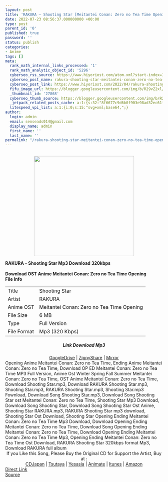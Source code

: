 ```yaml
---
layout: post
title: 'RAKURA – Shooting Star [Meitantei Conan: Zero no Tea Time Opening]'
date: 2022-07-23 08:56:37.000000000 +00:00
type: post
parent_id: '0'
published: true
password: ''
status: publish
categories:
- Anime
tags: []
meta:
  rank_math_internal_links_processed: '1'
  rank_math_analytic_object_id: '5296'
  cyberseo_rss_source: https://www.hiyoriost.com/atom.xml?start-index=1
  cyberseo_post_name: rakura-shooting-star-meitantei-conan-zero-no-tea-time-opening
  cyberseo_post_link: https://www.hiyoriost.com/2022/04/rakura-shooting-star-meitantei-conan.html
  fifu_image_url: https://blogger.googleusercontent.com/img/b/R29vZ2xl/AVvXsEidoqKVuTPbK9XqXFjrqClglY-GUw-AGELLA3zgQ-Bwog92nI4E7cX7GGt8O1H_4FT1sxUGxAGWMfwEUlQ0J_9VNdQvnh0Hkx8Fswin97LQct5j4eLFdZVzcRQCVwhpgcJ6cTSytJRQ1rm4hMZzyhIdknWx5IjJbTUTlVaLQFntysPO4mn6QozeYpnh/s320/cover%20%2870%29.jpg
  _thumbnail_id: '27868'
  cyberseo_thumb_source: https://blogger.googleusercontent.com/img/b/R29vZ2xl/AVvXsEidoqKVuTPbK9XqXFjrqClglY-GUw-AGELLA3zgQ-Bwog92nI4E7cX7GGt8O1H_4FT1sxUGxAGWMfwEUlQ0J_9VNdQvnh0Hkx8Fswin97LQct5j4eLFdZVzcRQCVwhpgcJ6cTSytJRQ1rm4hMZzyhIdknWx5IjJbTUTlVaLQFntysPO4mn6QozeYpnh/s320/cover%20%2870%29.jpg
  _jetpack_related_posts_cache: a:1:{s:32:"8f6677c9d6b0f903e98ad32ec61f8deb";a:2:{s:7:"expires";i:1658621001;s:7:"payload";a:3:{i:0;a:1:{s:2:"id";i:27869;}i:1;a:1:{s:2:"id";i:27909;}i:2;a:1:{s:2:"id";i:24738;}}}}
  litespeed_vpi_list: a:1:{i:0;s:15:"svg+xml;base64,";}
author:
  login: admin
  email: senseads014@gmail.com
  display_name: admin
  first_name: ''
  last_name: ''
permalink: "/rakura-shooting-star-meitantei-conan-zero-no-tea-time-opening/"
---
```

<div class="separator" style="clear: both;"><a href="https://blogger.googleusercontent.com/img/b/R29vZ2xl/AVvXsEidoqKVuTPbK9XqXFjrqClglY-GUw-AGELLA3zgQ-Bwog92nI4E7cX7GGt8O1H_4FT1sxUGxAGWMfwEUlQ0J_9VNdQvnh0Hkx8Fswin97LQct5j4eLFdZVzcRQCVwhpgcJ6cTSytJRQ1rm4hMZzyhIdknWx5IjJbTUTlVaLQFntysPO4mn6QozeYpnh/s1500/cover%20%2870%29.jpg" style="display: block; padding: 1em 0; text-align: center; "><img alt border="0" data-original-height="1500" data-original-width="1500" src="{{ site.baseurl }}/assets/2022/07/cover%20%2870%29.jpg" width="320" /></a></div>
<div class="judulpost">
<b>RAKURA – Shooting Star Mp3 Download 320kbps<br />
<br />
Download OST Anime Meitantei Conan: Zero no Tea Time Opening</b>
</div>
<div class="linkdownload"><b>File Info</b></div>
<div class="info2" id="Info">
<table>
<tbody>
<tr>
<td class="tablex">Title</td>
<td>Shooting Star</td>
</tr>
<tr>
<td class="tablex">Artist</td>
<td>RAKURA</td>
</tr>
<tr>
<td class="tablex">Anime OST</td>
<td>Meitantei Conan: Zero no Tea Time Opening</td>
</tr>
<tr>
<td class="tablex">File Size</td>
<td>6 MB</td>
</tr>
<tr>
<td class="tablex">Type</td>
<td>Full Version</td>
</tr>
<tr>
<td class="tablex">File Format</td>
<td>Mp3 (320 Kbps)</td>
</tr>
</tbody>
</table>
</div>
<div style="text-align: center;">
<div class="smokeddl">
<div class="linkdownload">
<h5>Link Download Mp3</h5>
</div>
<div class="smokeurl">
<a href="https://drive.google.com/file/d/1AEqvNjK9nO5THTTy6IRWUVpoJwp4Q-0i/view?usp=drivesdk" rel="nofollow noopener" target="_blank">GoogleDrive</a> | <a href="https://www104.zippyshare.com/v/yNT5LigW/file.html" rel="nofollow noopener" target="_blank">ZippyShare</a> | <a href="https://mir.cr/1IUVYDFK" rel="nofollow noopener" target="_blank">Mirror</a> </div>
</div>
</div>
<div class="keywordz">
<div class="tagser">Opening Anime Meitantei Conan: Zero no Tea Time, Ending Anime Meitantei Conan: Zero no Tea Time, Download OP ED Meitantei Conan: Zero no Tea Time MP3 Full Version, Anime Ost Winter Spring Fall Summer Meitantei Conan: Zero no Tea Time, OST Anime Meitantei Conan: Zero no Tea Time, Download Shooting Star.mp3, Download RAKURA Shooting Star.mp3, Shooting Star.mp3, RAKURA Shooting Star.mp3, Shooting Star.mp3 Fownload, Download Song Shooting Star.mp3, Download Song Shooting Star ost Meitantei Conan: Zero no Tea Time, Shooting Star Mp3 Download, Download Song Shooting Star, Download Song Shooting Star Ost Anime, Shooting Star RAKURA.mp3, RAKURA Shooting Star mp3 download, Shooting Star Ost Download, Shooting Star Opening Ending Meitantei Conan: Zero no Tea Time Mp3 Download, Download Opening Ending Meitantei Conan: Zero no Tea Time, Download Song Opening Ending Meitantei Conan: Zero no Tea Time, Download Opening Ending Meitantei Conan: Zero no Tea Time Mp3, Opening Ending Meitantei Conan: Zero no Tea Time Ost Download, RAKURA Shooting Star 320kbps format Mp3, Download RAKURA full album</div>
</div>
<div class="buycd" align="center">If you Like this Song, Please Buy the Original CD for Support the Artist, Buy at : <br /><a href="https://www.cdjapan.co.jp/" target="_blank" rel="noopener">CDJapan</a> | <a href="https://shop.tsutaya.co.jp/" target="_blank" rel="noopener">Tsutaya</a> | <a href="https://www.yesasia.com/" target="_blank" rel="noopener">Yesasia</a> | <a href="https://www.animate-onlineshop.jp/" target="_blank" rel="noopener">Animate</a> | <a href="https://www.apple.com/jp/itunes" target="_blank" rel="noopener">Itunes</a> | <a href="https://amazon.co.jp/" target="_blank" rel="noopener">Amazon</a>
</div>
<link rel="stylesheet" href="https://cdnjs.cloudflare.com/ajax/libs/font-awesome/4.7.0/css/font-awesome.min.css" />
<div class="divbtn"> <a href="https://handymansurrender.com/fihup8buzv?key=94550f7ce39444073321dde3b8782f97" class="btn"><i class="fa fa-download"></i> Direct Link</a> <br /><a href="https://www.hiyoriost.com/2022/04/rakura-shooting-star-meitantei-conan.html">Source</a> </div>

